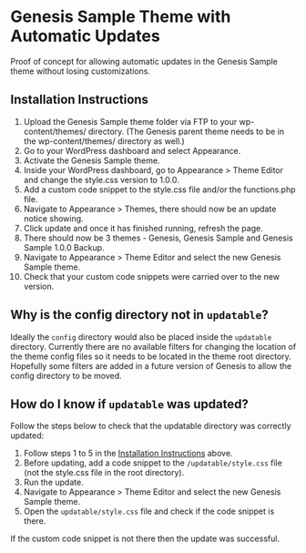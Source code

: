 # Genesis Sample Theme with Automatic Updates

Proof of concept for allowing automatic updates in the Genesis Sample theme without losing customizations.


## Installation Instructions

1. Upload the Genesis Sample theme folder via FTP to your wp-content/themes/ directory. (The Genesis parent theme needs to be in the wp-content/themes/ directory as well.)
2. Go to your WordPress dashboard and select Appearance.
3. Activate the Genesis Sample theme.
4. Inside your WordPress dashboard, go to Appearance > Theme Editor and change the style.css version to 1.0.0.
5. Add a custom code snippet to the style.css file and/or the functions.php file.
6. Navigate to Appearance > Themes, there should now be an update notice showing.
7. Click update and once it has finished running, refresh the page.
8. There should now be 3 themes - Genesis, Genesis Sample and Genesis Sample 1.0.0 Backup.
9. Navigate to Appearance > Theme Editor and select the new Genesis Sample theme.
10. Check that your custom code snippets were carried over to the new version.

## Why is the config directory not in `updatable`?

Ideally the `config` directory would also be placed inside the `updatable` directory. Currently there are no available filters for changing the location of the theme config files so it needs to be located in the theme root directory. Hopefully some filters are added in a future version of Genesis to allow the config directory to be moved.

## How do I know if `updatable` was updated?

Follow the steps below to check that the updatable directory was correctly updated:

1. Follow steps 1 to 5 in the [Installation Instructions](#installation-instructions) above.
2. Before updating, add a code snippet to the `/updatable/style.css` file (not the style.css file in the root directory).
3. Run the update.
4. Navigate to Appearance > Theme Editor and select the new Genesis Sample theme.
5. Open the `updatable/style.css` file and check if the code snippet is there.

If the custom code snippet is not there then the update was successful.
